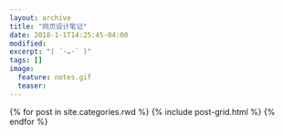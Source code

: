 ```yaml
---
layout: archive
title: "网页设计笔记"
date: 2018-1-1T14:25:45-04:00
modified:
excerpt: "( ´·ᴗ·` )"
tags: []
image: 
  feature: notes.gif
  teaser:
---
```



<div class="tiles">
{% for post in site.categories.rwd %}
  {% include post-grid.html %}
{% endfor %}
</div><!-- /.tiles 把所有categories 有 rwd 的列出来-->